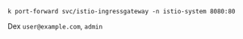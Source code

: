 
```
k port-forward svc/istio-ingressgateway -n istio-system 8080:80
```

Dex
`user@example.com`, `admin`